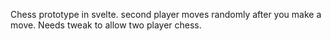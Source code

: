 Chess prototype in svelte. second player moves randomly after you make a move. Needs tweak to allow two player chess. 
